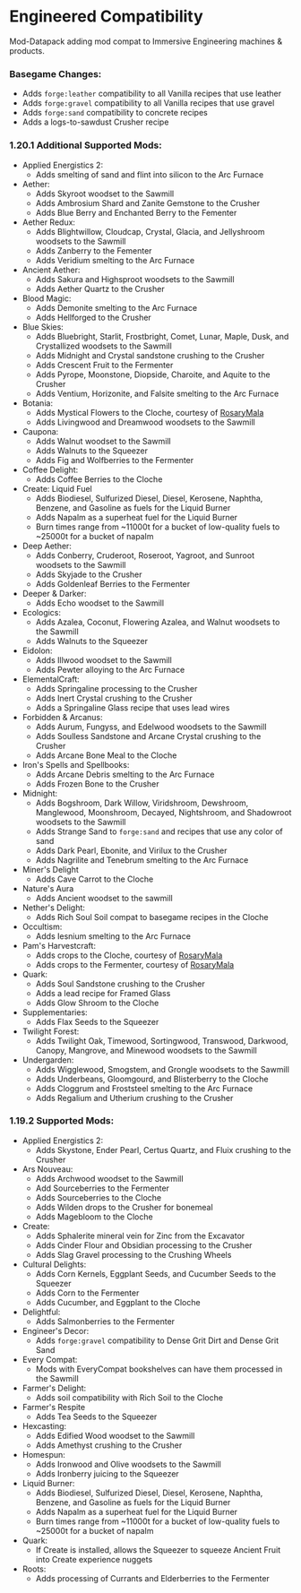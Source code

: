 # Engineered Compatibility
Mod-Datapack adding mod compat to Immersive Engineering machines &amp; products.

### Basegame Changes:
 - Adds `forge:leather` compatibility to all Vanilla recipes that use leather
 - Adds `forge:gravel` compatibility to all Vanilla recipes that use gravel
 - Adds `forge:sand` compatibility to concrete recipes
 - Adds a logs-to-sawdust Crusher recipe
  
  
### 1.20.1 Additional Supported Mods:
 - Applied Energistics 2:
     - Adds smelting of sand and flint into silicon to the Arc Furnace
 - Aether:
     - Adds Skyroot woodset to the Sawmill
     - Adds Ambrosium Shard and Zanite Gemstone to the Crusher
     - Adds Blue Berry and Enchanted Berry to the Fementer
 - Aether Redux:
     - Adds Blightwillow, Cloudcap, Crystal, Glacia, and Jellyshroom woodsets to the Sawmill
     - Adds Zanberry to the Fementer
     - Adds Veridium smelting to the Arc Furnace
 - Ancient Aether:
     - Adds Sakura and Highsproot woodsets to the Sawmill
     - Adds Aether Quartz to the Crusher
 - Blood Magic:
     - Adds Demonite smelting to the Arc Furnace
     - Adds Hellforged to the Crusher
 - Blue Skies:
     - Adds Bluebright, Starlit, Frostbright, Comet, Lunar, Maple, Dusk, and Crystallized woodsets to the Sawmill
     - Adds Midnight and Crystal sandstone crushing to the Crusher
     - Adds Crescent Fruit to the Fermenter
     - Adds Pyrope, Moonstone, Diopside, Charoite, and Aquite to the Crusher
     - Adds Ventium, Horizonite, and Falsite smelting to the Arc Furnace
 - Botania:
     - Adds Mystical Flowers to the Cloche, courtesy of [RosaryMala](https://github.com/RosaryMala)
     - Adds Livingwood and Dreamwood woodsets to the Sawmill
 - Caupona:
     - Adds Walnut woodset to the Sawmill
     - Adds Walnuts to the Squeezer
     - Adds Fig and Wolfberries to the Fermenter
 - Coffee Delight:
     - Adds Coffee Berries to the Cloche
 - Create: Liquid Fuel
     - Adds Biodiesel, Sulfurized Diesel, Diesel, Kerosene, Naphtha, Benzene, and Gasoline as fuels for the Liquid Burner
     - Adds Napalm as a superheat fuel for the Liquid Burner
     - Burn times range from ~11000t for a bucket of low-quality fuels to ~25000t for a bucket of napalm
 - Deep Aether:
     - Adds Conberry, Cruderoot, Roseroot, Yagroot, and Sunroot woodsets to the Sawmill
     - Adds Skyjade to the Crusher
     - Adds Goldenleaf Berries to the Fermenter
 - Deeper & Darker:
     - Adds Echo woodset to the Sawmill
 - Ecologics:
     - Adds Azalea, Coconut, Flowering Azalea, and Walnut woodsets to the Sawmill
     - Adds Walnuts to the Squeezer
 - Eidolon:
     - Adds Illwood woodset to the Sawmill
     - Adds Pewter alloying to the Arc Furnace
 - ElementalCraft:
     - Adds Springaline processing to the Crusher
     - Adds Inert Crystal crushing to the Crusher
     - Adds a Springaline Glass recipe that uses lead wires
 - Forbidden & Arcanus:
     - Adds Aurum, Fungyss, and Edelwood woodsets to the Sawmill
     - Adds Soulless Sandstone and Arcane Crystal crushing to the Crusher
     - Adds Arcane Bone Meal to the Cloche
 - Iron's Spells and Spellbooks:
     - Adds Arcane Debris smelting to the Arc Furnace
     - Adds Frozen Bone to the Crusher
 - Midnight:
     - Adds Bogshroom, Dark Willow, Viridshroom, Dewshroom, Manglewood, Moonshroom, Decayed, Nightshroom, and Shadowroot woodsets to the Sawmill
     - Adds Strange Sand to `forge:sand` and recipes that use any color of sand
     - Adds Dark Pearl, Ebonite, and Virilux to the Crusher
     - Adds Nagrilite and Tenebrum smelting to the Arc Furnace
 - Miner's Delight
     - Adds Cave Carrot to the Cloche
 - Nature's Aura
     - Adds Ancient woodset to the sawmill
 - Nether's Delight:
     - Adds Rich Soul Soil compat to basegame recipes in the Cloche
 - Occultism:
     - Adds Iesnium smelting to the Arc Furnace
 - Pam's Harvestcraft:
     - Adds crops to the Cloche, courtesy of [RosaryMala](https://github.com/RosaryMala)
     - Adds crops to the Fermenter, courtesy of [RosaryMala](https://github.com/RosaryMala)
 - Quark:
     - Adds Soul Sandstone crushing to the Crusher
     - Adds a lead recipe for Framed Glass
     - Adds Glow Shroom to the Cloche
 - Supplementaries:
     - Adds Flax Seeds to the Squeezer
 - Twilight Forest:
     - Adds Twilight Oak, Timewood, Sortingwood, Transwood, Darkwood, Canopy, Mangrove, and Minewood woodsets to the Sawmill
 - Undergarden:
     - Adds Wigglewood, Smogstem, and Grongle woodsets to the Sawmill
     - Adds Underbeans, Gloomgourd, and Blisterberry to the Cloche
     - Adds Cloggrum and Froststeel smelting to the Arc Furnace
     - Adds Regalium and Utherium crushing to the Crusher
  
  
### 1.19.2 Supported Mods:
 - Applied Energistics 2:
     - Adds Skystone, Ender Pearl, Certus Quartz, and Fluix crushing to the Crusher
 - Ars Nouveau:
     - Adds Archwood woodset to the Sawmill
     - Add Sourceberries to the Fermenter
     - Adds Sourceberries to the Cloche
     - Adds Wilden drops to the Crusher for bonemeal
     - Adds Magebloom to the Cloche
 - Create:
     - Adds Sphalerite mineral vein for Zinc from the Excavator
     - Adds Cinder Flour and Obsidian processing to the Crusher
     - Adds Slag Gravel processing to the Crushing Wheels
 - Cultural Delights:
     - Adds Corn Kernels, Eggplant Seeds, and Cucumber Seeds to the Squeezer
     - Adds Corn to the Fermenter
     - Adds Cucumber, and Eggplant to the Cloche
 - Delightful:
     - Adds Salmonberries to the Fermenter
 - Engineer's Decor:
     - Adds `forge:gravel` compatibility to Dense Grit Dirt and Dense Grit Sand
 - Every Compat:
     - Mods with EveryCompat bookshelves can have them processed in the Sawmill
 - Farmer's Delight:
     - Adds soil compatibility with Rich Soil to the Cloche
 - Farmer's Respite
     - Adds Tea Seeds to the Squeezer
 - Hexcasting:
     - Adds Edified Wood woodset to the Sawmill
     - Adds Amethyst crushing to the Crusher
 - Homespun:
     - Adds Ironwood and Olive woodsets to the Sawmill
     - Adds Ironberry juicing to the Squeezer
 - Liquid Burner:
     - Adds Biodiesel, Sulfurized Diesel, Diesel, Kerosene, Naphtha, Benzene, and Gasoline as fuels for the Liquid Burner
     - Adds Napalm as a superheat fuel for the Liquid Burner
     - Burn times range from ~11000t for a bucket of low-quality fuels to ~25000t for a bucket of napalm
 - Quark:
     - If Create is installed, allows the Squeezer to squeeze Ancient Fruit into Create experience nuggets
 - Roots:
     - Adds processing of Currants and Elderberries to the Fermenter
